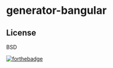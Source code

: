 # generator-bangular

## License

BSD

[![forthebadge](http://forthebadge.com/badges/built-with-love.svg)](http://forthebadge.com)
